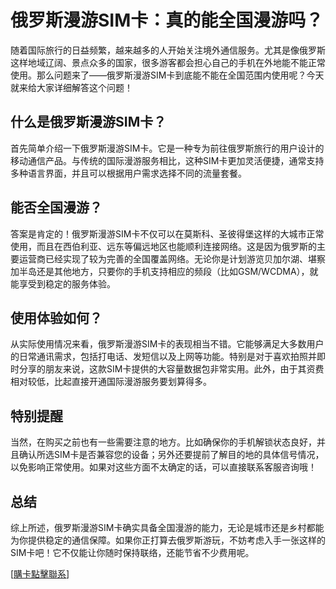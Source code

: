 # 俄罗斯漫游SIM卡：真的能全国漫游吗？

随着国际旅行的日益频繁，越来越多的人开始关注境外通信服务。尤其是像俄罗斯这样地域辽阔、景点众多的国家，很多游客都会担心自己的手机在外地能不能正常使用。那么问题来了——俄罗斯漫游SIM卡到底能不能在全国范围内使用呢？今天就来给大家详细解答这个问题！

## 什么是俄罗斯漫游SIM卡？

首先简单介绍一下俄罗斯漫游SIM卡。它是一种专为前往俄罗斯旅行的用户设计的移动通信产品。与传统的国际漫游服务相比，这种SIM卡更加灵活便捷，通常支持多种语言界面，并且可以根据用户需求选择不同的流量套餐。

## 能否全国漫游？

答案是肯定的！俄罗斯漫游SIM卡不仅可以在莫斯科、圣彼得堡这样的大城市正常使用，而且在西伯利亚、远东等偏远地区也能顺利连接网络。这是因为俄罗斯的主要运营商已经实现了较为完善的全国覆盖网络。无论你是计划游览贝加尔湖、堪察加半岛还是其他地方，只要你的手机支持相应的频段（比如GSM/WCDMA），就能享受到稳定的服务体验。

## 使用体验如何？

从实际使用情况来看，俄罗斯漫游SIM卡的表现相当不错。它能够满足大多数用户的日常通讯需求，包括打电话、发短信以及上网等功能。特别是对于喜欢拍照并即时分享的朋友来说，这款SIM卡提供的大容量数据包非常实用。此外，由于其资费相对较低，比起直接开通国际漫游服务要划算得多。

## 特别提醒

当然，在购买之前也有一些需要注意的地方。比如确保你的手机解锁状态良好，并且确认所选SIM卡是否兼容您的设备；另外还要提前了解目的地的具体信号情况，以免影响正常使用。如果对这些方面不太确定的话，可以直接联系客服咨询哦！

## 总结

综上所述，俄罗斯漫游SIM卡确实具备全国漫游的能力，无论是城市还是乡村都能为你提供稳定的通信保障。如果你正打算去俄罗斯游玩，不妨考虑入手一张这样的SIM卡吧！它不仅能让你随时保持联络，还能节省不少费用呢。

[[購卡點擊聯系](https://t.me/s/esim1088)]